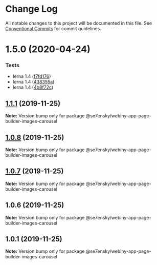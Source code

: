 # Change Log

All notable changes to this project will be documented in this file.
See [Conventional Commits](https://conventionalcommits.org) for commit guidelines.

# 1.5.0 (2020-04-24)


### Tests

* lerna 1.4 ([f7fd176](https://github.com/SE7ENSKY/se7ensky-webiny-plugins/commit/f7fd176e4758f9de38a6399e04392e248448f0a4))
* lerna 1.4 ([438355a](https://github.com/SE7ENSKY/se7ensky-webiny-plugins/commit/438355aad6cecb4a82ead77fd8510c29ce9424ce))
* lerna 1.4 ([4b8f72c](https://github.com/SE7ENSKY/se7ensky-webiny-plugins/commit/4b8f72ceac05a33f7e1958bd5e4a5a7cd0f31fa7))





## [1.1.1](https://github.com/SE7ENSKY/se7ensky-webiny-plugins/compare/@se7ensky/webiny-app-page-builder-images-carousel@1.0.8...@se7ensky/webiny-app-page-builder-images-carousel@1.1.1) (2019-11-25)

**Note:** Version bump only for package @se7ensky/webiny-app-page-builder-images-carousel





## [1.0.8](https://github.com/SE7ENSKY/se7ensky-webiny-plugins/compare/@se7ensky/webiny-app-page-builder-images-carousel@1.0.7...@se7ensky/webiny-app-page-builder-images-carousel@1.0.8) (2019-11-25)

**Note:** Version bump only for package @se7ensky/webiny-app-page-builder-images-carousel





## [1.0.7](https://github.com/SE7ENSKY/se7ensky-webiny-plugins/compare/@se7ensky/webiny-app-page-builder-images-carousel@1.0.6...@se7ensky/webiny-app-page-builder-images-carousel@1.0.7) (2019-11-25)

**Note:** Version bump only for package @se7ensky/webiny-app-page-builder-images-carousel





## 1.0.6 (2019-11-25)

**Note:** Version bump only for package @se7ensky/webiny-app-page-builder-images-carousel





## 1.0.1 (2019-11-25)

**Note:** Version bump only for package @se7ensky/webiny-app-page-builder-images-carousel
